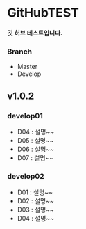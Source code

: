 # GitHubTEST
**깃 허브 테스트입니다.**
### Branch 
 - Master
 - Develop

## v1.0.2
### develop01
 - D04 : 설명~~
 - D05 : 설명~~
 - D06 : 설명~~
 - D07 : 설명~~

### develop02
 - D01 : 설명~~
 - D02 : 설명~~
 - D03 : 설명~~
 - D04 : 설명~~